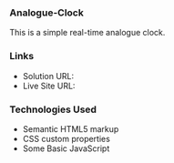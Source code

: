 ### Analogue-Clock
This is a simple real-time analogue clock.

### Links

- Solution URL: 
- Live Site URL: 

### Technologies Used

- Semantic HTML5 markup
- CSS custom properties
- Some Basic JavaScript

